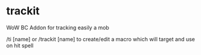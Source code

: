 # trackit
WoW BC Addon for tracking easily a mob

/ti [name] or /trackit [name] to create/edit a macro which will target and use on hit spell
